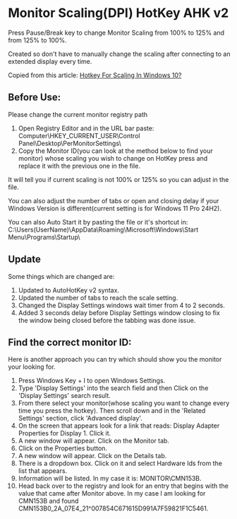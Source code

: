 # Monitor Scaling(DPI) HotKey AHK v2

Press Pause/Break key to change Monitor Scaling from 100% to 125% and from 125% to 100%.

Created so don't have to manually change the scaling after connecting to an extended display every time.

Copied from this article: [Hotkey For Scaling In Windows 10?](https://www.tenforums.com/graphic-cards/171539-hotkey-scaling-windows-10-a.html)

## Before Use:

Please change the current monitor registry path
  1. Open Registry Editor and in the URL bar paste: Computer\HKEY_CURRENT_USER\Control Panel\Desktop\PerMonitorSettings\
  2. Copy the Monitor ID(you can look at the method below to find your monitor) whose scaling you wish to change on HotKey press and replace it with the previous one in the file.
  
It will tell you if current scaling is not 100% or 125% so you can adjust in the file.

You can also adjust the number of tabs or open and closing delay if your Windows Version is different(current setting is for Windows 11 Pro 24H2).

You can also Auto Start it by pasting the file or it's shortcut in: C:\Users\(UserName)\AppData\Roaming\Microsoft\Windows\Start Menu\Programs\Startup\

## Update

Some things which are changed are:
1. Updated to AutoHotKey v2 syntax.
2. Updated the number of tabs to reach the scale setting.
3. Changed the Display Settings windows wait timer from 4 to 2 seconds.
4. Added 3 seconds delay before Display Settings window closing to fix the window being closed before the tabbing was done issue.

## Find the correct monitor ID:

Here is another approach you can try which should show you the monitor your looking for. 
1. Press Windows Key + I to open Windows Settings. 
2. Type 'Display Settings' into the search field and then Click on the 'Display Settings' search result.
3. From there select your monitor(whose scaling you want to change every time you press the hotkey). Then scroll down and in the 'Related Settings' section, click 'Advanced display'.
4. On the screen that appears look for a link that reads: Display Adapter Properties for Display 1. Click it.
5. A new window will appear. Click on the Monitor tab.
6. Click on the Properties button.
7. A new window will appear. Click on the Details tab.
8. There is a dropdown box. Click on it and select Hardware Ids from the list that appears.
9. Information will be listed. In my case it is: MONITOR\CMN153B.
10. Head back over to the registry and look for an entry that begins with the value that came after Monitor above. In my case I am looking for CMN153B and found CMN153B0_2A_07E4_21^007854C671615D991A7F59821F1C5461.
